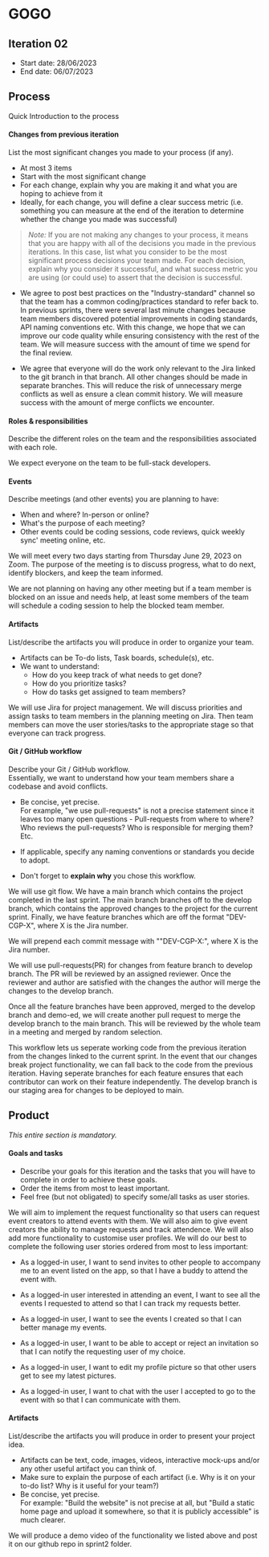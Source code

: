 # GOGO

## Iteration 02

 * Start date: 28/06/2023
 * End date: 06/07/2023

## Process

Quick Introduction to the process

#### Changes from previous iteration

List the most significant changes you made to your process (if any).

 * At most 3 items
 * Start with the most significant change
 * For each change, explain why you are making it and what you are hoping to achieve from it
 * Ideally, for each change, you will define a clear success metric (i.e. something you can measure at the end of the iteration to determine whether the change you made was successful)

 > *Note:* If you are not making any changes to your process, it means that you are happy with all of the decisions you made in the previous iterations.
 > In this case, list what you consider to be the most significant process decisions your team made. For each decision, explain why you consider it successful, and what success metric you are using (or could use) to assert that the decision is successful.

 - We agree to post best practices on the "Industry-standard" channel so that the team has a common coding/practices standard to refer back to. In previous sprints, there were several last minute changes because team members discovered potential improvements in coding standards, API naming conventions etc. With this change, we hope that we can improve our code quality while ensuring consistency with the rest of the team. We will measure success with the amount of time we spend for the final review.

 - We agree that everyone will do the work only relevant to the Jira linked to the git branch in that branch. All other changes should be made in separate branches. This will reduce the risk of unnecessary merge conflicts as well as ensure a clean commit history. We will measure success with the amount of merge conflicts we encounter.


#### Roles & responsibilities

Describe the different roles on the team and the responsibilities associated with each role.

We expect everyone on the team to be full-stack developers.


#### Events

Describe meetings (and other events) you are planning to have:

 * When and where? In-person or online?
 * What's the purpose of each meeting?
 * Other events could be coding sessions, code reviews, quick weekly sync' meeting online, etc.

We will meet every two days starting from Thursday June 29, 2023 on Zoom. The purpose of the meeting is to discuss progress, what to do next, identify blockers, and keep the team informed.

We are not planning on having any other meeting but if a team member is blocked on an issue and needs help, at least some members of the team will schedule a coding session to help the blocked team member.

#### Artifacts

List/describe the artifacts you will produce in order to organize your team.       

 * Artifacts can be To-do lists, Task boards, schedule(s), etc.
 * We want to understand:
   * How do you keep track of what needs to get done?
   * How do you prioritize tasks?
   * How do tasks get assigned to team members?

We will use Jira for project management.
We will discuss priorities and assign tasks to team members in the planning meeting on Jira. Then team members can move the user stories/tasks to the appropriate stage so that everyone can track progress.

#### Git / GitHub workflow

Describe your Git / GitHub workflow.     
Essentially, we want to understand how your team members share a codebase and avoid conflicts.

 * Be concise, yet precise.      
For example, "we use pull-requests" is not a precise statement since it leaves too many open questions - Pull-requests from where to where? Who reviews the pull-requests? Who is responsible for merging them? Etc.

 * If applicable, specify any naming conventions or standards you decide to adopt.

 * Don't forget to **explain why** you chose this workflow.

We will use git flow. We have a main branch which contains the project completed in the last sprint. The main branch branches off to the develop branch, which contains the approved changes to the project for the current sprint. Finally, we have feature branches which are off the format "DEV-CGP-X", where X is the Jira number.

We will prepend each commit message with ""DEV-CGP-X:", where X is the Jira number.

We will use pull-requests(PR) for changes from feature branch to develop branch. The PR will be reviewed by an assigned reviewer. Once the reviewer and author are satisfied with the changes the author will merge the changes to the develop branch.

Once all the feature branches have been approved, merged to the develop branch and demo-ed, we will create another pull request to merge the develop branch to the main branch. This will be reviewed by the whole team in a meeting and merged by random selection.

This workflow lets us seperate working code from the previous iteration from the changes linked to the current sprint. In the event that our changes break project functionality, we can fall back to the code from the previous iteration. Having seperate branches for each feature ensures that each contributor can work on their feature independently. The develop branch is our staging area for changes to be deployed to main.

## Product

_This entire section is mandatory._


#### Goals and tasks

 * Describe your goals for this iteration and the tasks that you will have to complete in order to achieve these goals.
 * Order the items from most to least important.
 * Feel free (but not obligated) to specify some/all tasks as user stories.

 We will aim to implement the request functionality so that users can request event creators to attend events with them. We will also aim to give event creators the ability to manage requests and track attendence. We will also add more functionality to customise user profiles. We will do our best to complete the following user stories ordered from most to less important:

 - As a logged-in user, I want to send invites to other people to accompany me to an event listed on the app, so that I have a buddy to attend the event with.

 - As a logged-in user interested in attending an event, I want to see all the events I requested to attend so that I can track my requests better.

 - As a logged-in user, I want to see the events I created so that I can better manage my events.

 - As a logged-in user, I want to be able to accept or reject an invitation so that I can notify the requesting user of my choice.

 - As a logged-in user, I want to edit my profile picture so that other users get to see my latest pictures. 

 - As a logged-in user, I want to chat with the user I accepted to go to the event with so that I can communicate with them.

#### Artifacts

List/describe the artifacts you will produce in order to present your project idea.

 * Artifacts can be text, code, images, videos, interactive mock-ups and/or any other useful artifact you can think of.
 * Make sure to explain the purpose of each artifact (i.e. Why is it on your to-do list? Why is it useful for your team?)
 * Be concise, yet precise.         
   For example: "Build the website" is not precise at all, but "Build a static home page and upload it somewhere, so that it is publicly accessible" is much clearer.

We will produce a demo video of the functionality we listed above and post it on our github repo in sprint2 folder.
